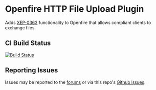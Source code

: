 # Openfire HTTP File Upload Plugin

Adds [XEP-0363](https://xmpp.org/extensions/xep-0363.html) functionality to Openfire that allows compliant clients to exchange files.

## CI Build Status

[![Build Status](https://github.com/igniterealtime/openfire-httpFileUpload-plugin/workflows/Java%20CI/badge.svg)](https://github.com/igniterealtime/openfire-httpFileUpload-plugin/actions)

## Reporting Issues

Issues may be reported to the [forums](https://discourse.igniterealtime.org) or via this repo's [Github Issues](https://github.com/igniterealtime/openfire-httpFileUpload-plugin).

